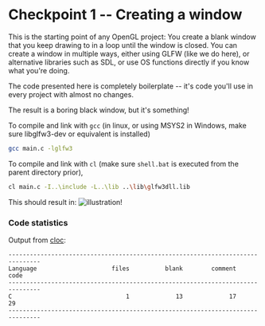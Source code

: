 # Checkpoint 1 -- Creating a window

This is the starting point of any OpenGL project: You create a blank window that you keep drawing to in a loop until the window is closed. You can create a window in multiple ways, either using GLFW (like we do here), or alternative libraries such as SDL, or use OS functions directly if you know what you're doing.

The code presented here is completely boilerplate -- it's code you'll use in every project with almost no changes.

The result is a boring black window, but it's something!

To compile and link with `gcc` (in linux, or using MSYS2 in Windows, make sure libglfw3-dev or equivalent is installed)
```bash
gcc main.c -lglfw3
```
To compile and link with `cl` (make sure `shell.bat` is executed from the parent directory prior), 
```bash
cl main.c -I..\include -L..\lib ..\lib\glfw3dll.lib
```

This should result in:
![illustration!](http://i.imgur.com/HgO4s9o.png)


### Code statistics

Output from [cloc](https://github.com/AlDanial/cloc):
```
-------------------------------------------------------------------------------
Language                     files          blank        comment           code
-------------------------------------------------------------------------------
C                                1             13             17             29
-------------------------------------------------------------------------------
```